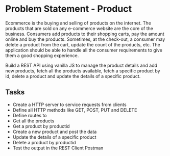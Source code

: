 # Problem Statement - Product​

Ecommerce is the buying and selling of products on the internet. The products that are sold on any e-commerce website are the core of the business. Consumers add products to their shopping carts, pay the amount online and buy the products. Sometimes, at the check-out, a consumer may delete a product from the cart, update the count of the products, etc. The application should be able to handle all the consumer requirements to give them a good shopping experience.

Build a REST API using vanilla JS to manage the product details and add new products, fetch all the products available, fetch a specific product by id, delete a product and update the details of a specific product.

## Tasks

- Create a HTTP server to service requests from clients​
- Define all HTTP methods like GET, POST, PUT and DELETE​
- Define routes to​
- Get all the products​
- Get a product by productid​
- Create a new product and post the data​
- Update the details of a specific product​
- Delete a product by productid​
- Test the output in the REST Client Postman​
​
